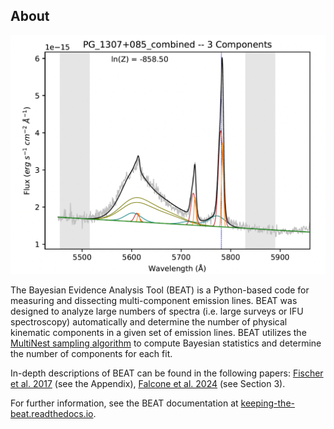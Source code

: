 About
-------

<img src="docs/build/html/_images/beat-img.png"/>

The Bayesian Evidence Analysis Tool (BEAT) is a Python-based code for measuring and dissecting multi-component emission lines. BEAT was designed to analyze large numbers of spectra (i.e. large surveys or IFU spectroscopy) automatically and determine the number of physical kinematic components in a given set of emission lines. BEAT utilizes the [MultiNest sampling algorithm](https://github.com/farhanferoz/MultiNest) to compute Bayesian statistics and determine the number of components for each fit.

<!--frequently observed in active galactic nuclei (AGN) exhibiting outflowing winds. -->

In-depth descriptions of BEAT can be found in the following papers: [Fischer et al. 2017](https://ui.adsabs.harvard.edu/abs/2017ApJ...834...30F/abstract) (see the Appendix), [Falcone et al. 2024](https://ui.adsabs.harvard.edu/abs/2024ApJ...971...17F/abstract) (see Section 3).


For further information, see the BEAT documentation at
[keeping-the-beat.readthedocs.io](https://keeping-the-beat.readthedocs.io).


<!--Installation
-------

how to install and get going...

.. image:: docs/images/beat-img.png
  :width: 700
  :alt: figure of emission line fit
  -->
